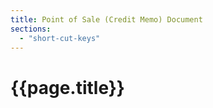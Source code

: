 ```yaml
---
title: Point of Sale (Credit Memo) Document
sections:
  - "short-cut-keys"
---
```

# {{page.title}}
